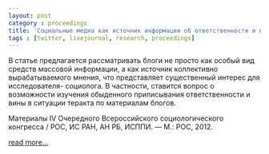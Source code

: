 ```yaml
---
layout: post
category : proceedings
title: 'Социальные медиа как источник информации об ответственности и виновности: постановка исследовательской задачи'
tags : [twitter, livejournal, research, proceedings]
---
```


В статье предлагается рассматривать блоги не просто 
как особый вид средств массовой информации, а как 
источник коллективно вырабатываемого мнения, что 
представляет существенный интерес для исследователя-
социолога. В частности, ставится вопрос о возможности 
изучения обыденного приписывания ответственности 
и вины в ситуации теракта по материалам блогов.

Материалы IV Очередного Всероссийского социологического конгресса / РОС, ИС РАН, АН РБ, ИСППИ. — М.: РОС, 2012.

[read more...](http://www.isras.ru/files/File/publ/Tolmach_Gavrilov_IV_Kongress.pdf)